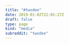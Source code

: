 ```yaml
---
title: "#twodee"
date: 2019-01-02T22:01:27Z
draft: false
type: page
kind: "media"
subreddit: "twodee"
---
```

